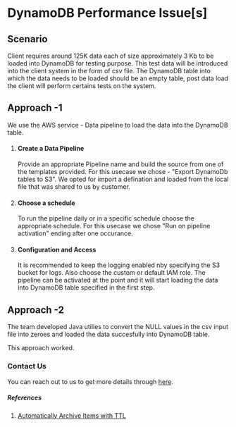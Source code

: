 # DynamoDB Performance Issue[s]

## Scenario
Client requires around 125K data each of size approximately 3 Kb to be loaded into DynamoDB for testing purpose. This test data will be introduced into the client system in the form of csv file. The DynamoDB table into which the data needs to be loaded should be an empty table, post data load the client will perform certains tests on the system.


## Approach -1 
We use the AWS service - Data pipeline to load the data into the DynamoDB table.
1. #### Create a Data Pipeline 
      Provide an appropriate Pipeline name and build the source from one of the templates provided. For this usecase we chose - "Export DynamoDb tables to S3". We opted for import a defination and loaded from the local file that was shared to us by customer.
2. #### Choose a schedule 
     To run the pipeline daily or in a specific schedule choose the appropriate schedule. For this usecase we chose "Run on pipeline activation" ending after one occurance.
3. #### Configuration and Access
     It is recommended to keep the logging enabled nby specifying the S3 bucket for logs. Also choose the custom or default IAM role.
The pipeline can be activated at the point and it will start loading the data into DynamoDB table specified in the first step.

## Approach -2
The team developed Java utilies to convert the  NULL values in the csv input file  into zeroes and loaded the data succesfully into DynamoDB table.

This approach worked.


### Contact Us
You can reach out to us to get more details through [here](https://www.youtube.com/channel/UC_evcfxhjjui5hChhLE08tQ/about).


##### References
1. [Automatically Archive Items with TTL](https://aws.amazon.com/blogs/database/automatically-archive-items-to-s3-using-dynamodb-time-to-live-with-aws-lambda-and-amazon-kinesis-firehose/)
